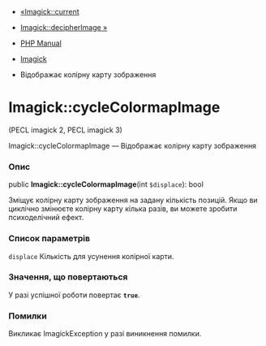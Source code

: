 - [«Imagick::current](imagick.current.md)
- [Imagick::decipherImage »](imagick.decipherimage.md)

- [PHP Manual](index.md)
- [Imagick](class.imagick.md)
- Відображає колірну карту зображення

# Imagick::cycleColormapImage

(PECL imagick 2, PECL imagick 3)

Imagick::cycleColormapImage — Відображає колірну карту зображення

### Опис

public **Imagick::cycleColormapImage**(int `$displace`): bool

Зміщує колірну карту зображення на задану кількість позицій. Якщо
ви циклічно змінюєте колірну карту кілька разів, ви можете
зробити психоделічний ефект.

### Список параметрів

`displace`
Кількість для усунення колірної карти.

### Значення, що повертаються

У разі успішної роботи повертає **`true`**.

### Помилки

Викликає ImagickException у разі виникнення помилки.
